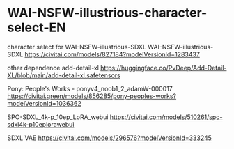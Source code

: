 # WAI-NSFW-illustrious-character-select-EN
character select for WAI-NSFW-illustrious-SDXL
WAI-NSFW-illustrious-SDXL
https://civitai.com/models/827184?modelVersionId=1283437


other dependence
add-detail-xl
https://huggingface.co/PvDeep/Add-Detail-XL/blob/main/add-detail-xl.safetensors

Pony: People's Works  - ponyv4_noob1_2_adamW-000017
https://civitai.green/models/856285/pony-peoples-works?modelVersionId=1036362

SPO-SDXL_4k-p_10ep_LoRA_webui
https://civitai.com/models/510261/spo-sdxl4k-p10eplorawebui

SDXL VAE
https://civitai.com/models/296576?modelVersionId=333245
